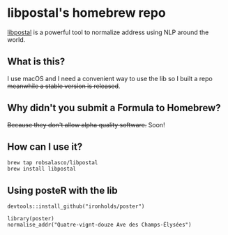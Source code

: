 # libpostal's homebrew repo

[libpostal](https://github.com/openvenues/libpostal) is a powerful tool to normalize address using NLP around the world.

## What is this?

I use macOS and I need a convenient way to use the lib so I built a repo ~~meanwhile a stable version is released~~.

## Why didn't you submit a Formula to Homebrew?

~~Because they don't allow alpha quality software.~~ Soon!
 
## How can I use it?

```
brew tap robsalasco/libpostal
brew install libpostal
```
## Using posteR with the lib

```
devtools::install_github("ironholds/poster")

library(poster)
normalise_addr("Quatre-vignt-douze Ave des Champs-Élysées")
